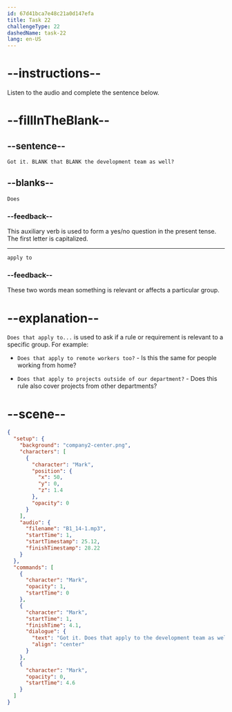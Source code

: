 ```yaml
---
id: 67d41bca7e48c21a0d147efa
title: Task 22
challengeType: 22
dashedName: task-22
lang: en-US
---
```


<!-- (audio) Mark: Got it. Does that apply to the development team as well? -->

# --instructions--

Listen to the audio and complete the sentence below.

# --fillInTheBlank--

## --sentence--

`Got it. BLANK that BLANK the development team as well?`

## --blanks--

`Does`

### --feedback--

This auxiliary verb is used to form a yes/no question in the present tense. The first letter is capitalized.

---

`apply to`

### --feedback--

These two words mean something is relevant or affects a particular group.

# --explanation--

`Does that apply to...` is used to ask if a rule or requirement is relevant to a specific group. For example:

- `Does that apply to remote workers too?` - Is this the same for people working from home?

- `Does that apply to projects outside of our department?` - Does this rule also cover projects from other departments?

# --scene--

```json
{
  "setup": {
    "background": "company2-center.png",
    "characters": [
      {
        "character": "Mark",
        "position": {
          "x": 50,
          "y": 0,
          "z": 1.4
        },
        "opacity": 0
      }
    ],
    "audio": {
      "filename": "B1_14-1.mp3",
      "startTime": 1,
      "startTimestamp": 25.12,
      "finishTimestamp": 28.22
    }
  },
  "commands": [
    {
      "character": "Mark",
      "opacity": 1,
      "startTime": 0
    },
    {
      "character": "Mark",
      "startTime": 1,
      "finishTime": 4.1,
      "dialogue": {
        "text": "Got it. Does that apply to the development team as well?",
        "align": "center"
      }
    },
    {
      "character": "Mark",
      "opacity": 0,
      "startTime": 4.6
    }
  ]
}
```
